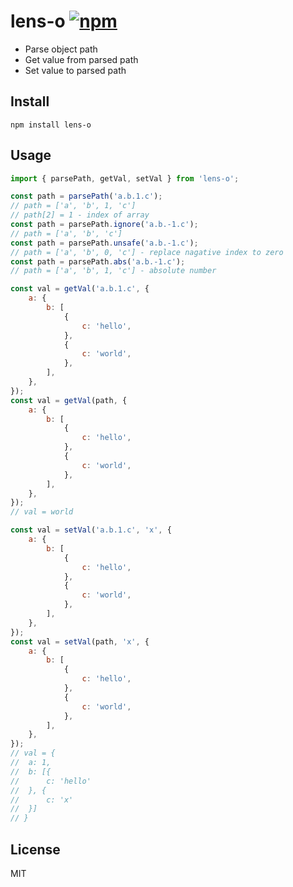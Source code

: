 # lens-o [![npm](https://img.shields.io/npm/v/lens-o)](https://www.npmjs.com/package/lens-o)

- Parse object path
- Get value from parsed path
- Set value to parsed path

## Install

```
npm install lens-o
```

## Usage

```js
import { parsePath, getVal, setVal } from 'lens-o';

const path = parsePath('a.b.1.c');
// path = ['a', 'b', 1, 'c']
// path[2] = 1 - index of array
const path = parsePath.ignore('a.b.-1.c');
// path = ['a', 'b', 'c']
const path = parsePath.unsafe('a.b.-1.c');
// path = ['a', 'b', 0, 'c'] - replace nagative index to zero
const path = parsePath.abs('a.b.-1.c');
// path = ['a', 'b', 1, 'c'] - absolute number

const val = getVal('a.b.1.c', {
	a: {
		b: [
			{
				c: 'hello',
			},
			{
				c: 'world',
			},
		],
	},
});
const val = getVal(path, {
	a: {
		b: [
			{
				c: 'hello',
			},
			{
				c: 'world',
			},
		],
	},
});
// val = world

const val = setVal('a.b.1.c', 'x', {
	a: {
		b: [
			{
				c: 'hello',
			},
			{
				c: 'world',
			},
		],
	},
});
const val = setVal(path, 'x', {
	a: {
		b: [
			{
				c: 'hello',
			},
			{
				c: 'world',
			},
		],
	},
});
// val = {
// 	a: 1,
// 	b: [{
// 		c: 'hello'
// 	}, {
// 		c: 'x'
// 	}]
// }
```

## License

MIT
